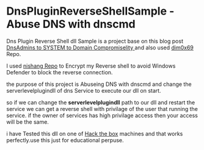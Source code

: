 # DnsPluginReverseShellSample - Abuse DNS with dnscmd 
Dns Plugin Reverse Shell dll Sample is a project base on this blog post [DnsAdmins to SYSTEM to Domain Compromiselity ](https://ired.team/offensive-security-experiments/active-directory-kerberos-abuse/from-dnsadmins-to-system-to-domain-compromise "vulnerabiDnsAdmins to SYSTEM to Domain Compromiselity ")  and also used [dim0x69](https://github.com/dim0x69/dns-exe-persistance "dim0x69") Repo.

I used [nishang Repo](http://https://github.com/samratashok/nishang "nishang Repo") to Encrypt my Reverse shell to avoid Windows Defender to block the reverse connection.

the purpose of this project is Abuseing DNS with dnscmd and change the serverlevelplugindll  of dns Service to execute our dll on start.

so if we can change the **serverlevelplugindll** path to our dll and restart the service we can get a reverse shell with privilage of the user that running the service. 
if the owner of services has high privilage access then your access will be the same.

i have Tested this dll on one of [Hack the box](https://www.hackthebox.eu/ "Hack the box") machines and that works perfectly.use this just for educational perpuse. 
